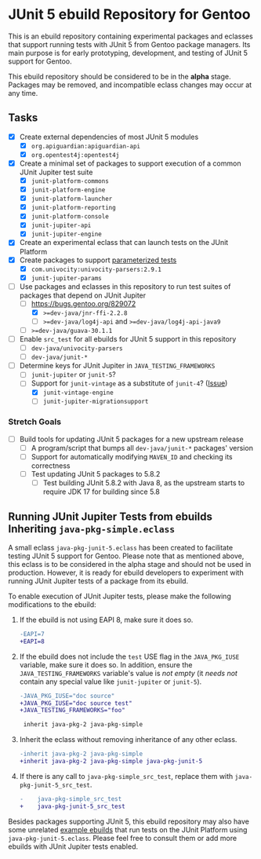# JUnit 5 ebuild Repository for Gentoo

This is an ebuild repository containing experimental packages and eclasses that
support running tests with JUnit 5 from Gentoo package managers.  Its main
purpose is for early prototyping, development, and testing of JUnit 5 support
for Gentoo.

This ebuild repository should be considered to be in the **alpha** stage.
Packages may be removed, and incompatible eclass changes may occur at any time.

## Tasks

- [x] Create external dependencies of most JUnit 5 modules
  - [x] `org.apiguardian:apiguardian-api`
  - [x] `org.opentest4j:opentest4j`
- [x] Create a minimal set of packages to support execution of a common JUnit
  Jupiter test suite
  - [x] `junit-platform-commons`
  - [x] `junit-platform-engine`
  - [x] `junit-platform-launcher`
  - [x] `junit-platform-reporting`
  - [x] `junit-platform-console`
  - [x] `junit-jupiter-api`
  - [x] `junit-jupiter-engine`
- [x] Create an experimental eclass that can launch tests on the JUnit Platform
- [x] Create packages to support [parameterized
  tests][junit-5-parameterized-tests]
  - [x] `com.univocity:univocity-parsers:2.9.1`
  - [x] `junit-jupiter-params`
- [ ] Use packages and eclasses in this repository to run test suites of
  packages that depend on JUnit Jupiter
  - [ ] <https://bugs.gentoo.org/829072>
    - [x] `>=dev-java/jnr-ffi-2.2.8`
    - [ ] `>=dev-java/log4j-api` and `>=dev-java/log4j-api-java9`
  - [ ] `>=dev-java/guava-30.1.1`
- [ ] Enable `src_test` for all ebuilds for JUnit 5 support in this repository
  - [ ] `dev-java/univocity-parsers`
  - [ ] `dev-java/junit-*`
- [ ] Determine keys for JUnit Jupiter in `JAVA_TESTING_FRAMEWORKS`
  - [ ] `junit-jupiter` or `junit-5`?
  - [ ] Support for `junit-vintage` as a substitute of `junit-4`?
    ([Issue][gh-1])
    - [x] `junit-vintage-engine`
    - [ ] `junit-jupiter-migrationsupport`

### Stretch Goals

- [ ] Build tools for updating JUnit 5 packages for a new upstream release
  - [ ] A program/script that bumps all `dev-java/junit-*` packages' version
  - [ ] Support for automatically modifying `MAVEN_ID` and checking its
    correctness
  - [ ] Test updating JUnit 5 packages to 5.8.2
    - [ ] Test building JUnit 5.8.2 with Java 8, as the upstream starts to
      require JDK 17 for building since 5.8

[junit-5-parameterized-tests]: https://junit.org/junit5/docs/current/user-guide/#writing-tests-parameterized-tests
[gh-1]: https://github.com/Leo3418/junit-5-ebuild-repo/issues/1

## Running JUnit Jupiter Tests from ebuilds Inheriting `java-pkg-simple.eclass`

A small eclass `java-pkg-junit-5.eclass` has been created to facilitate testing
JUnit 5 support for Gentoo.  Please note that as mentioned above, this eclass
is to be considered in the alpha stage and should not be used in production.
However, it is ready for ebuild developers to experiment with running JUnit
Jupiter tests of a package from its ebuild.

To enable execution of JUnit Jupiter tests, please make the following
modifications to the ebuild:

1. If the ebuild is not using EAPI 8, make sure it does so.

   ```diff
   -EAPI=7
   +EAPI=8
   ```

2. If the ebuild does not include the `test` USE flag in the `JAVA_PKG_IUSE`
   variable, make sure it does so.  In addition, ensure the
   `JAVA_TESTING_FRAMEWORKS` variable's value is *not empty* (it *needs not*
   contain any special value like `junit-jupiter` or `junit-5`).

   ```diff
   -JAVA_PKG_IUSE="doc source"
   +JAVA_PKG_IUSE="doc source test"
   +JAVA_TESTING_FRAMEWORKS="foo"

    inherit java-pkg-2 java-pkg-simple
   ```

3. Inherit the eclass without removing inheritance of any other eclass.

   ```diff
   -inherit java-pkg-2 java-pkg-simple
   +inherit java-pkg-2 java-pkg-simple java-pkg-junit-5
   ```

4. If there is any call to `java-pkg-simple_src_test`, replace them with
   `java-pkg-junit-5_src_test`.

   ```diff
   -	java-pkg-simple_src_test
   +	java-pkg-junit-5_src_test
   ```

Besides packages supporting JUnit 5, this ebuild repository may also have some
unrelated [example ebuilds][example-ebuilds] that run tests on the JUnit
Platform using `java-pkg-junit-5.eclass`.  Please feel free to consult them or
add more ebuilds with JUnit Jupiter tests enabled.

[example-ebuilds]: https://github.com/Leo3418/junit-5-ebuild-repo/discussions/2
